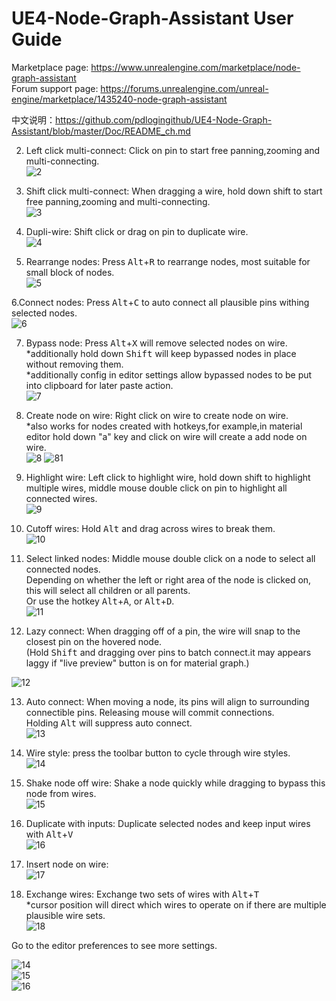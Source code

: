 # UE4-Node-Graph-Assistant User Guide

Marketplace page: https://www.unrealengine.com/marketplace/node-graph-assistant  
Forum support page: https://forums.unrealengine.com/unreal-engine/marketplace/1435240-node-graph-assistant  

中文说明：https://github.com/pdlogingithub/UE4-Node-Graph-Assistant/blob/master/Doc/README_ch.md  

2. Left click multi-connect: Click on pin to start free panning,zooming and multi-connecting.  
![2](Resource/1.4/click_pan_multi-connect.gif)

3. Shift click multi-connect: When dragging a wire, hold down shift to start free panning,zooming and multi-connecting.  
![3](Resource/1.4/shift_pan_multi-connect.gif)

4. Dupli-wire: Shift click or drag on pin to duplicate wire.  
![4](Resource/1.4/dupli_wire.gif)

5. Rearrange nodes: Press <kbd>Alt</kbd>+<kbd>R</kbd> to rearrange nodes, most suitable for small block of nodes.   
![5](Resource/1.4/rearrange.gif)

6.Connect nodes: Press <kbd>Alt</kbd>+<kbd>C</kbd> to auto connect all plausible pins withing selected nodes.  
![6](Resource/connectnodes.gif)  

7. Bypass node: Press <kbd>Alt</kbd>+<kbd>X</kbd> will remove selected nodes on wire.  
*additionally hold down <kbd>Shift</kbd> will keep bypassed nodes in place without removing them.  
*additionally config in editor settings allow bypassed nodes to be put into clipboard for later paste action.  
![7](Resource/1.4/bypass.gif)

8. Create node on wire: Right click on wire to create node on wire.  
*also works for nodes created with hotkeys,for example,in material editor hold down "a" key and click on wire will create a add node on wire.  
![8](Resource/1.4/insert.gif)
![81](Resource/insertnodehotkey.gif)


9. Highlight wire: Left click to highlight wire, hold down shift to highlight multiple wires, middle mouse double click on pin to highlight all connected wires.  
![9](Resource/1.4/highlight.gif)

10. Cutoff wires: Hold <kbd>Alt</kbd> and drag across wires to break them.  
![10](Resource/1.4/cutoff.gif)

11. Select linked nodes: Middle mouse double click on a node to select all connected nodes.  
Depending on whether the left or right area of the node is clicked on, this will select all children or all parents.  
Or use the hotkey <kbd>Alt</kbd>+<kbd>A</kbd>, or <kbd>Alt</kbd>+<kbd>D</kbd>.  
![11](Resource/1.4/select_linked.gif)

12. Lazy connect: When dragging off of a pin, the wire will snap to the closest pin on the hovered node.  
(Hold <kbd>Shift</kbd> and dragging over pins to batch connect.it may appears laggy if "live preview" button is on for material graph.) 
 
 ![12](Resource/1.5/lazy_connect.gif)
 
13. Auto connect: When moving a node, its pins will align to surrounding connectible pins. Releasing mouse will commit connections.  
Holding <kbd>Alt</kbd> will suppress auto connect.   
![13](Resource/1.5/auto_connect.gif)

14. Wire style: press the toolbar button to cycle through wire styles.  
![14](Resource/1.5/wire_style.gif)

15. Shake node off wire: Shake a node quickly while dragging to bypass this node from wires.  
![15](Resource/1.6/shake_node_off_wire.gif)

16. Duplicate with inputs: Duplicate selected nodes and keep input wires with <kbd>Alt</kbd>+<kbd>V</kbd>  
![16](Resource/1.6/dupli_node_with_input.gif)

17. Insert node on wire:  
![17](Resource/1.6/insert_node_on_wire.gif)

18.  Exchange wires: Exchange two sets of wires with <kbd>Alt</kbd>+<kbd>T</kbd>  
*cursor position will direct which wires to operate on if there are multiple plausible wire sets.  
![18](Resource/1.6/exchange_wires.gif)

Go to the editor preferences to see more settings.

![14](Resource/1.5/instruction_plugin.png)  
![15](Resource/1.5/instruction_keybind.png)  
![16](Resource/1.5/instruction_config.png)  
